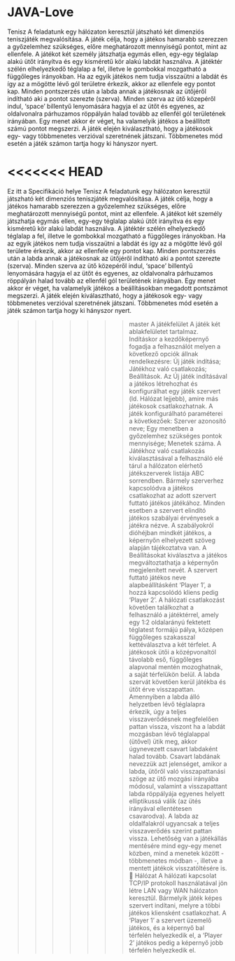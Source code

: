 # JAVA-Love
Tenisz
A feladatunk egy hálózaton keresztül játszható két dimenziós teniszjáték megvalósítása.
A játék célja, hogy a játékos hamarabb szerezzen a győzelemhez szükséges, előre meghatározott mennyiségű pontot, mint az ellenfele. A játékot két személy játszhatja egymás ellen, egy-egy téglalap alakú ütőt irányítva és egy kisméretű kör alakú labdát használva. A játéktér szélén elhelyezkedő téglalap a fel, illetve le gombokkal mozgatható a függőleges irányokban. Ha az egyik játékos nem tudja visszaütni a labdát és így az a mögötte lévő gól területre érkezik, akkor az ellenfele egy pontot kap. Minden pontszerzés után a labda annak a játékosnak az ütőjéről indítható aki a pontot szerezte (szerva). Minden szerva az ütő közepéről indul, ‘space’ billentyű lenyomására hagyja el az ütőt és egyenes, az oldalvonalra párhuzamos röppályán halad tovább az ellenfél gól területének irányában. Egy menet akkor ér véget, ha valamelyik játékos a beállított számú pontot megszerzi. A játék elején kiválasztható, hogy a játékosok egy- vagy többmenetes verzióval szeretnének játszani. Többmenetes mód esetén a játék számon tartja hogy ki hányszor nyert.

<<<<<<< HEAD
=======
Ez itt a Specifikáció helye
Tenisz
A feladatunk egy hálózaton keresztül játszható két dimenziós teniszjáték megvalósítása.
A játék célja, hogy a játékos hamarabb szerezzen a győzelemhez szükséges, előre meghatározott mennyiségű pontot, mint az ellenfele. A játékot két személy játszhatja egymás ellen, egy-egy téglalap alakú ütőt irányítva és egy kisméretű kör alakú labdát használva. A játéktér szélén elhelyezkedő téglalap a fel, illetve le gombokkal mozgatható a függőleges irányokban. Ha az egyik játékos nem tudja visszaütni a labdát és így az a mögötte lévő gól területre érkezik, akkor az ellenfele egy pontot kap. Minden pontszerzés után a labda annak a játékosnak az ütőjéről indítható aki a pontot szerezte (szerva). Minden szerva az ütő közepéről indul, ‘space’ billentyű lenyomására hagyja el az ütőt és egyenes, az oldalvonalra párhuzamos röppályán halad tovább az ellenfél gól területének irányában. Egy menet akkor ér véget, ha valamelyik játékos a beállításokban megadott pontszámot megszerzi. A játék elején kiválasztható, hogy a játékosok egy- vagy többmenetes verzióval szeretnének játszani. Többmenetes mód esetén a játék számon tartja hogy ki hányszor nyert.

>>>>>>> master
A játékfelület
A játék két ablakfelületet tartalmaz. Indításkor a kezdőképernyő fogadja a felhasználót melyen a következő opciók állnak rendelkezésre: Új játék indítása; Játékhoz való csatlakozás; Beállítások. Az Új játék indításával a játékos létrehozhat és konfigurálhat egy játék szervert (ld. Hálózat lejjebb), amire más játékosok csatlakozhatnak. A játék konfigurálható paraméterei a következőek: Szerver azonosító neve; Egy menetben a győzelemhez szükséges pontok mennyisége; Menetek száma. A Játékhoz való csatlakozás kiválasztásával a felhasználó elé tárul a hálózaton elérhető játékszerverek listája ABC sorrendben. Bármely szerverhez kapcsolódva a játékos csatlakozhat az adott szervert futtató játékos játékához. Minden esetben a szervert elindító játékos szabályai érvényesek a játékra nézve. A szabályokról dióhéjban mindkét játékos, a képernyőn elhelyezett szöveg alapján tájékoztatva van. A Beállításokat kiválasztva a játékos megváltoztathatja a képernyőn megjelenített nevét. A szervert futtató játékos neve alapbeállításként ‘Player 1’, a hozzá kapcsolódó kliens pedig ‘Player 2’.
A hálózati csatlakozást követően találkozhat a felhasználó a játéktérrel, amely egy 1:2 oldalarányú  fektetett téglatest formájú pálya, középen függőleges szakasszal kettéválasztva a két térfelet. A játékosok ütői a középvonaltól távolabb eső, függőleges alapvonal mentén mozoghatnak, a saját térfelükön belül. A labda szervát követően kerül játékba és ütőt érve visszapattan.
Amennyiben a labda álló helyzetben lévő téglalapra érkezik, úgy a teljes visszaverődésnek megfelelően pattan vissza, viszont ha a labdát mozgásban lévő téglalappal (ütővel) ütik meg, akkor úgynevezett csavart labdaként halad tovább. Csavart labdának nevezzük azt jelenséget, amikor a labda, ütőről való visszapattanási szöge az ütő mozgási irányába módosul, valamint a visszapattant labda röppályája egyenes helyett elliptikussá válik (az ütés irányával ellentétesen csavarodva).  A labda az oldalfalakról ugyancsak a teljes visszaverődés szerint pattan vissza.
Lehetőség van a játékállás mentésére mind egy-egy menet közben, mind a menetek között - többmenetes módban -, illetve a mentett játékok visszatöltésére is. 
Hálózat
A hálózati kapcsolat TCP/IP protokoll használatával jön létre LAN vagy WAN hálózaton keresztül. Bármelyik játék képes szervert indítani, melyre a többi játékos kliensként csatlakozhat. A ‘Player 1’ a szervert üzemelő játékos, és a képernyő bal térfelén helyezkedik el, a ‘Player 2’ játékos pedig a képernyő jobb térfelén helyezkedik el.
